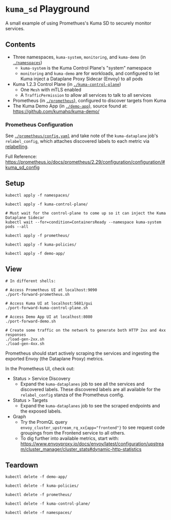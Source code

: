 # `kuma_sd` Playground

A small example of using Promethues's Kuma SD to securely monitor services.

## Contents

* Three namespaces, `kuma-system`, `monitoring`, and `kuma-demo` (in [`./namespaces`](namespaces))
  * `kuma-system` is the Kuma Control Plane's "system" namespace
  * `monitoring` and `kuma-demo` are for workloads, and configured to let Kuma inject a Dataplane Proxy Sidecar (Envoy) to all pods
* Kuma 1.2.3 Control Plane (in [`./kuma-control-plane`](kuma-control-plane))
  * One `Mesh` with mTLS enabled
  * A `TrafficPermission` to allow all services to talk to all services
* Prometheus (in [`./prometheus`](prometheus)), configured to discover targets from Kuma
* The Kuma Demo App (in [`./demo-app`](demo-app)), source found at: https://github.com/kumahq/kuma-demo/


### Prometheus Configuration

See [`./prometheus/config.yaml`](prometheus/config.yaml) and take note of the `kuma-dataplane` job's `relabel_config`, 
which attaches discovered labels to each metric via [relabelling](https://prometheus.io/docs/prometheus/2.29/configuration/configuration/#relabel_config). 

Full Reference: https://prometheus.io/docs/prometheus/2.29/configuration/configuration/#kuma_sd_config

## Setup

```shell
kubectl apply -f namespaces/

kubectl apply -f kuma-control-plane/

# Must wait for the control-plane to come up so it can inject the Kuma Dataplane Sidecar
kubectl wait --for=condition=ContainersReady --namespace kuma-system pods --all
 
kubectl apply -f prometheus/

kubectl apply -f kuma-policies/

kubectl apply -f demo-app/
```

## View

```shell
# In different shells:

# Access Prometheus UI at localhost:9090
./port-forward-prometheus.sh

# Access Kuma UI at localhost:5681/gui
./port-forward-kuma-control-plane.sh

# Access Demo App UI at localhost:8080
./port-forward-demo.sh

# Create some traffic on the network to generate both HTTP 2xx and 4xx responses 
./load-gen-2xx.sh
./load-gen-4xx.sh
```

Prometheus should start actively scraping the services and ingesting the exported
Envoy (the Dataplane Proxy) metrics.

In the Prometheus UI, check out:
* Status > Service Discovery
  * Expand the `kuma-dataplanes` job to see all the services and discovered labels.
  These discovered labels are all available for the `relabel_config` stanza of the Prometheus config.
* Status > Targets
  * Expand the `kuma-dataplanes` job to see the scraped endpoints and the exposed labels.
* Graph
  * Try the PromQL query `envoy_cluster_upstream_rq_xx{app="frontend"}` to see 
  request code groupings from the Frontend service to all others.
  * To dig further into available metrics, start with: https://www.envoyproxy.io/docs/envoy/latest/configuration/upstream/cluster_manager/cluster_stats#dynamic-http-statistics


## Teardown

```shell
kubectl delete -f demo-app/

kubectl delete -f kuma-policies/

kubectl delete -f prometheus/

kubectl delete -f kuma-control-plane/

kubectl delete -f namespaces/
```
